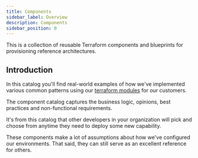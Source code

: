 ```yaml
---
title: Components
sidebar_label: Overview
description: Components
sidebar_position: 0
---
```


This is a collection of reusable Terraform components and blueprints for provisioning reference architectures.

## Introduction

In this catalog you'll find real-world examples of how we've implemented various common patterns using our [terraform modules](https://cpco.io/terraform-modules) for our customers.

The component catalog captures the business logic, opinions, best practices and non-functional requirements.

It's from this catalog that other developers in your organization will pick and choose from anytime they need to deploy some new capability.

These components make a lot of assumptions about how we've configured our environments. That said, they can still serve as an excellent reference for others.
